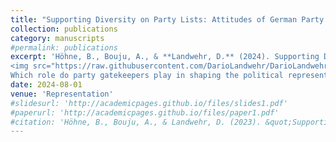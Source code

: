 ```yaml
---
title: "Supporting Diversity on Party Lists: Attitudes of German Party Gatekeepers towards Enhancing Immigrant Representation."
collection: publications
category: manuscripts
#permalink: publications
excerpt: 'Höhne, B., Bouju, A., & **Landwehr, D.** (2024). Supporting Diversity on Party Lists: Attitudes of German Party Gatekeepers Towards Enhancing Immigrant Representation. *Representation, 60*(3), 395-414. <br> <br>
<img src="https://raw.githubusercontent.com/DarioLandwehr/DarioLandwehr.github.io/master/images/supporting_diversity_img.png" alt="Supporting Diversity" style="width:30% !important; height:auto !important;"> <br> <br>
Which role do party gatekeepers play in shaping the political representation of immigrants? We address this question by analyzing unique survey data collected at party list nomination events, containing individual level attitudes of party gatekeepers towards this issue. We find that apart from political ideology solidarity between underrepresented groups seems to play a central role, in shaping the support for immigrant-origin candidates. [**\[LINK TO PAPER\]**](https://www.tandfonline.com/doi/full/10.1080/00344893.2023.2221675)'
date: 2024-08-01
venue: 'Representation'
#slidesurl: 'http://academicpages.github.io/files/slides1.pdf'
#paperurl: 'http://academicpages.github.io/files/paper1.pdf'
#citation: 'Höhne, B., Bouju, A., & Landwehr, D. (2023). &quot;Supporting Diversity on Party Lists: Attitudes of German Party Gatekeepers towards Enhancing Immigrant Representation.&quot; <i>Representation</i>. 60(3).'
---
```

